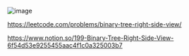 ![image](https://user-images.githubusercontent.com/84365977/178909382-ab97e5f6-1bf8-445c-a033-b9e223e334cb.png)


https://leetcode.com/problems/binary-tree-right-side-view/

https://www.notion.so/199-Binary-Tree-Right-Side-View-6f54d53e9255455aac4f1c0a325003b7
